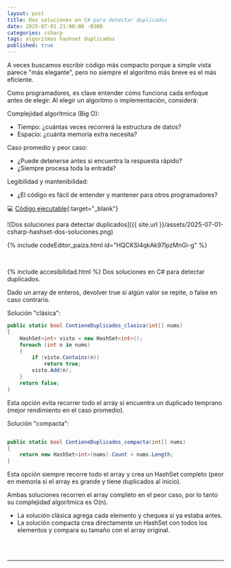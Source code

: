 ```yaml
---
layout: post
title: Dos soluciones en C# para detectar duplicados
date: 2025-07-01 21:00:00 -0300
categories: csharp
tags: algoritmos hashset duplicados
published: true
---
```


A veces buscamos escribir código más compacto porque a simple vista parece "más elegante", pero no siempre el algoritmo más breve es el más eficiente.

Como programadores, es clave entender cómo funciona cada enfoque antes de elegir. Al elegir un algoritmo o implementación, considerá:

Complejidad algorítmica (Big O):
- Tiempo: ¿cuántas veces recorrerá la estructura de datos?
- Espacio: ¿cuánta memoria extra necesita?

Caso promedio y peor caso:
- ¿Puede detenerse antes si encuentra la respuesta rápido?
- ¿Siempre procesa toda la entrada?

Legibilidad y mantenibilidad:
- ¿El código es fácil de entender y mantener para otros programadores?

💻 [Código ejecutable](https://paiza.io/projects/HQCKSl4qkAk97lpzMnGi-g){:target="_blank"}



![Dos soluciones para detectar duplicados]({{ site.url }}/assets/2025-07-01-csharp-hashset-dos-soluciones.png)


{% include codeEditor_paiza.html id="HQCKSl4qkAk97lpzMnGi-g" %} 


&nbsp;

{% include accesibilidad.html %}
Dos soluciones en C# para detectar duplicados.

Dado un array de enteros, devolver true si algún valor se repite, o false en caso contrario.

Solución "clásica":

```csharp
public static bool ContieneDuplicados_clasica(int[] nums)
{
    HashSet<int> visto = new HashSet<int>();
    foreach (int n in nums)
    {
        if (visto.Contains(n))
            return true;
        visto.Add(n);
    }
    return false;
}
```

Esta opción evita recorrer todo el array si encuentra un duplicado temprano (mejor rendimiento en el caso promedio).

Solución "compacta":

```csharp

public static bool ContieneDuplicados_compacta(int[] nums)
{
    return new HashSet<int>(nums).Count < nums.Length;
}
```

Esta opción siempre recorre todo el array y crea un HashSet completo (peor en memoria si el array es grande y tiene duplicados al inicio).

Ambas soluciones recorren el array completo en el peor caso, por lo tanto su complejidad algorítmica es O(n).

- La solución clásica agrega cada elemento y chequea si ya estaba antes.
- La solución compacta crea directamente un HashSet con todos los elementos y compara su tamaño con el array original.

</div></details>
<br />&nbsp;
<hr />
